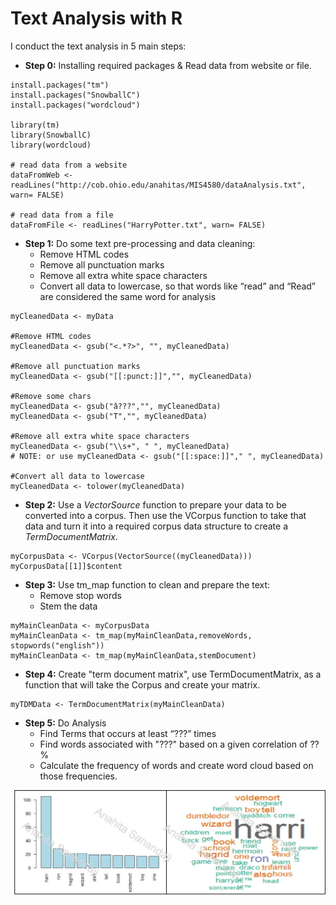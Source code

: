 # Text Analysis with R
I conduct the text analysis in 5 main steps:
- **Step 0:** Installing required packages & Read data from website or file.
~~~~
install.packages("tm")
install.packages("SnowballC")
install.packages("wordcloud")

library(tm)
library(SnowballC)
library(wordcloud)

# read data from a website
dataFromWeb <- readLines("http://cob.ohio.edu/anahitas/MIS4580/dataAnalysis.txt", warn= FALSE)

# read data from a file
dataFromFile <- readLines("HarryPotter.txt", warn= FALSE)
~~~~
- **Step 1:** Do some text pre-processing and data cleaning:
  * Remove HTML codes
  * Remove all punctuation marks
  * Remove all extra white space characters
  * Convert all data to lowercase, so that words like “read” and “Read” are considered the same word for analysis
~~~~
myCleanedData <- myData

#Remove HTML codes
myCleanedData <- gsub("<.*?>", "", myCleanedData)

#Remove all punctuation marks
myCleanedData <- gsub("[[:punct:]]","", myCleanedData)

#Remove some chars
myCleanedData <- gsub("â???","", myCleanedData)
myCleanedData <- gsub("T","", myCleanedData)

#Remove all extra white space characters
myCleanedData <- gsub("\\s+", " ", myCleanedData)
# NOTE: or use myCleanedData <- gsub("[[:space:]]"," ", myCleanedData)

#Convert all data to lowercase
myCleanedData <- tolower(myCleanedData)
~~~~

- **Step 2:** Use a *VectorSource* function to prepare your data to be converted into a corpus. Then use the VCorpus function to take that data and turn it into a required corpus data structure to create a *TermDocumentMatrix*.
~~~~
myCorpusData <- VCorpus(VectorSource((myCleanedData)))
myCorpusData[[1]]$content
~~~~

- **Step 3:** Use tm_map function to clean and prepare the text:
  * Remove stop words
  * Stem the data
~~~~
myMainCleanData <- myCorpusData
myMainCleanData <- tm_map(myMainCleanData,removeWords, stopwords("english"))
myMainCleanData <- tm_map(myMainCleanData,stemDocument)
~~~~

- **Step 4:** Create "term document matrix", use TermDocumentMatrix, as a function that will take the Corpus  and create your matrix.
~~~~
myTDMData <- TermDocumentMatrix(myMainCleanData)
~~~~

- **Step 5:** Do Analysis
  * Find Terms that occurs at least “???” times
  * Find words associated with "???" based on a given correlation of ??%
  * Calculate the frequency of words and create word cloud based on those frequencies. 


<p align="center">
  <img src="https://github.com/AnahitaS/Text_sentiment_analysis_R/blob/main/images/01_WC.jpg" alt="WordCloud" width="600"/>
</p>



